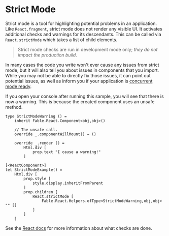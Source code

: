 # Strict Mode

Strict mode is a tool for highlighting potential problems in an application. Like `React.fragment`,
strict mode does not render any visible UI. It activates additional checks and warnings for its descendants.
This can be called via `React.strictMode` which takes a list of child elements.

> Strict mode checks are run in development mode only; *they do not impact the production build*.

In many cases the code you write won't ever cause any issues from strict mode, but it will also tell you
about issues in components that you import. While you may not be able to directly fix those issues,
it can point out potential issues, as well as inform you if your application is [concurrent mode ready].

If you open your console after running this sample, you will see that there is now a warning.
This is because the created component uses an unsafe method.

```fsharp:strict-mode
type StrictModeWarning () =
    inherit Fable.React.Component<obj,obj>()

    // The unsafe call.
    override _.componentWillMount() = ()

    override _.render () =
        Html.div [
            prop.text "I cause a warning!"
        ]

[<ReactComponent>]
let StrictModeExample() =
    Html.div [
        prop.style [
            style.display.inheritFromParent
        ]
        prop.children [
            React.strictMode [
                Fable.React.Helpers.ofType<StrictModeWarning,obj,obj> "" []
            ]
        ]
    ]
```

See the [React docs] for more information about what checks are done.

[React docs]:https://reactjs.org/docs/strict-mode.html
[concurrent mode ready]:https://reactjs.org/docs/concurrent-mode-adoption.html#enabling-concurrent-mode
